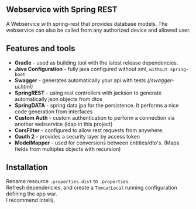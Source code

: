 ## Webservice with Spring REST

A Webservice with spring-rest that provides database models.
The webservice can also be called from any authorized device and allowed user.

## Features and tools

 * **Gradle** - used as building tool with the latest release dependencies.
 * **Java Configuration** - fully java configured without xml, `without spring-boot`
 * **Swagger** - generates automatically your api with tests *(/swagger-ui.html)*
 * **SpringREST** - using rest controllers with jackson to generate automatically json objects from dtos
 * **SpringDATA** - spring data jpa for the persistence. It performs a nice code generation from interfaces
 * **Custom Auth** - custom authentication to perform a connection via another webservice (ldap in this project)
 * **CorsFilter** - configured to allow rest requests from anywhere.
 * **Oauth 2** - provides a security layer by access token
 * **ModelMapper** - used for conversions between entities/dto's. (Maps fields from multiples objects with recursion)

## Installation

Rename resource `.properties.dist` to `.properties`.  
Refresh dependencies, and create a `TomcatLocal` running configuration defining the app war.  
I recommend Intellij.